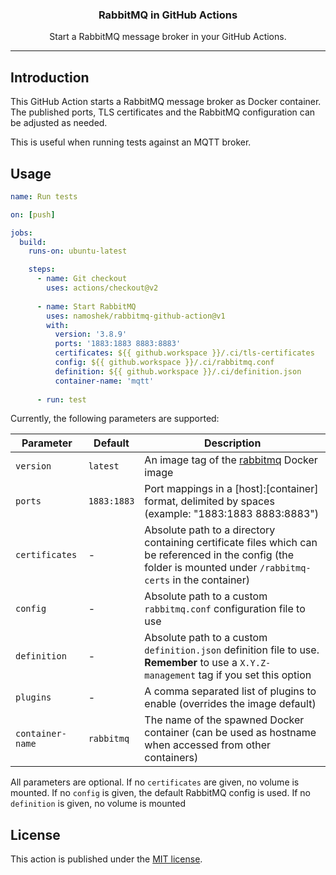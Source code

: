 <div align="center">
  <p>
    <h3>RabbitMQ in GitHub Actions</h3>
  </p>
  <p>Start a RabbitMQ message broker in your GitHub Actions.</p>
</div>

---

## Introduction

This GitHub Action starts a RabbitMQ message broker as Docker container.
The published ports, TLS certificates and the RabbitMQ configuration can be adjusted as needed.

This is useful when running tests against an MQTT broker.

## Usage

```yaml
name: Run tests

on: [push]

jobs:
  build:
    runs-on: ubuntu-latest

    steps:
      - name: Git checkout
        uses: actions/checkout@v2
  
      - name: Start RabbitMQ
        uses: namoshek/rabbitmq-github-action@v1
        with:
          version: '3.8.9'
          ports: '1883:1883 8883:8883'
          certificates: ${{ github.workspace }}/.ci/tls-certificates
          config: ${{ github.workspace }}/.ci/rabbitmq.conf
          definition: ${{ github.workspace }}/.ci/definition.json
          container-name: 'mqtt'
  
      - run: test
```

Currently, the following parameters are supported:

| Parameter | Default  | Description |
|-----------|----------|-------------|
| `version` | `latest` | An image tag of the [rabbitmq](`https://hub.docker.com/_/rabbitmq`) Docker image |
| `ports`   | `1883:1883`   | Port mappings in a [host]:[container] format, delimited by spaces (example: "1883:1883 8883:8883") |
| `certificates` | -   | Absolute path to a directory containing certificate files which can be referenced in the config (the folder is mounted under `/rabbitmq-certs` in the container) |
| `config`  | -        | Absolute path to a custom `rabbitmq.conf` configuration file to use |
| `definition`  | -        | Absolute path to a custom `definition.json` definition file to use. **Remember** to use a `X.Y.Z-management` tag if you set this option |
| `plugins` | - | A comma separated list of plugins to enable (overrides the image default) |
| `container-name` | `rabbitmq` | The name of the spawned Docker container (can be used as hostname when accessed from other containers) |

All parameters are optional. If no `certificates` are given, no volume is mounted. If no `config` is given, the default RabbitMQ config is used. If no `definition` is given, no volume is mounted

## License

This action is published under the [MIT license](LICENSE).
